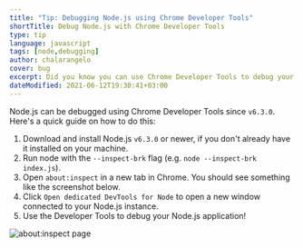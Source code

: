 ```yaml
---
title: "Tip: Debugging Node.js using Chrome Developer Tools"
shortTitle: Debug Node.js with Chrome Developer Tools
type: tip
language: javascript
tags: [node,debugging]
author: chalarangelo
cover: bug
excerpt: Did you know you can use Chrome Developer Tools to debug your Node.js code? Find out how in this short guide.
dateModified: 2021-06-12T19:30:41+03:00
---
```


Node.js can be debugged using Chrome Developer Tools since `v6.3.0`. Here's a quick guide on how to do this:

1. Download and install Node.js `v6.3.0` or newer, if you don't already have it installed on your machine.
2. Run node with the `--inspect-brk` flag (e.g. `node --inspect-brk index.js`).
3. Open `about:inspect` in a new tab in Chrome. You should see something like the screenshot below.
4. Click `Open dedicated DevTools for Node` to open a new window connected to your Node.js instance.
5. Use the Developer Tools to debug your Node.js application!

![about:inspect page](../../../assets/illustrations/chrome-debug-node.png)
